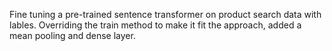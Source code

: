 Fine tuning a pre-trained sentence transformer on product search data with lables. 
Overriding the train method to make it fit the approach, added a mean pooling and dense layer.

